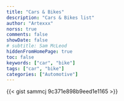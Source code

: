 ```yaml
---
title: "Cars & Bikes"
description: "Cars & Bikes list"
author: "Artexxx"
norss: true
comments: false
showDate: false
# subtitle: Sam McLeod
hiddenFromHomePage: true
toc: false
keywords: ["car", "bike"]
tags: ["car", "bike"]
categories: ["Automotive"]
---
```


{{< gist sammcj 9c371e898b9eed1e1165 >}}
